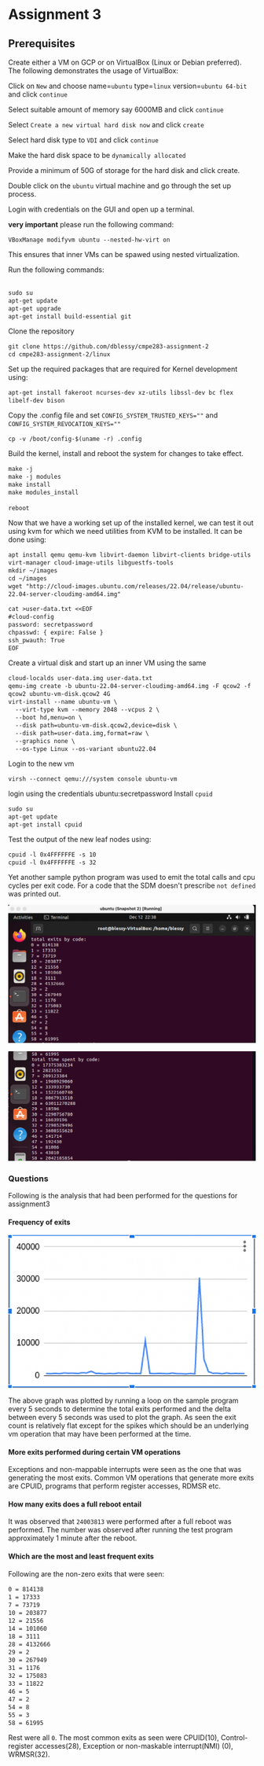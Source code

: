 # Assignment 3

## Prerequisites 

Create either a VM on GCP or on VirtualBox (Linux or Debian preferred). The following demonstrates the usage of VirtualBox:

Click on `New` and choose  name=`ubuntu` type=`linux` version=`ubuntu 64-bit` and click `continue`

Select suitable amount of memory say 6000MB and click `continue`

Select `Create a new virtual hard disk now` and click `create`

Select hard disk type to `VDI` and click `continue`

Make the hard disk space to be `dynamically allocated`

Provide a minimum of 50G of storage for the hard disk and click create. 

Double click on the `ubuntu` virtual machine and go through the set up process.

Login with credentials on the GUI and open up a terminal.

**very important** please run the following command:

```shell
VBoxManage modifyvm ubuntu --nested-hw-virt on 
```

This ensures that inner VMs can be spawed using nested virtualization.

Run the following commands:

```shell

sudo su
apt-get update
apt-get upgrade
apt-get install build-essential git
```

Clone the repository

```shell
git clone https://github.com/dblessy/cmpe283-assignment-2
cd cmpe283-assignment-2/linux
```

Set up the required packages that are required for Kernel development using:

```shell
apt-get install fakeroot ncurses-dev xz-utils libssl-dev bc flex libelf-dev bison
```

Copy the .config file and set `CONFIG_SYSTEM_TRUSTED_KEYS=""` and `CONFIG_SYSTEM_REVOCATION_KEYS=""`
```shell
cp -v /boot/config-$(uname -r) .config
```

Build the kernel, install and reboot the system for changes to take effect. 

```shell
make -j
make -j modules
make install
make modules_install

reboot
```

Now that we have a working set up of the installed kernel, we can test it out using kvm for which we need 
utilities from KVM to be installed. It can be done using:

```shell
apt install qemu qemu-kvm libvirt-daemon libvirt-clients bridge-utils virt-manager cloud-image-utils libguestfs-tools
mkdir ~/images
cd ~/images
wget "http://cloud-images.ubuntu.com/releases/22.04/release/ubuntu-22.04-server-cloudimg-amd64.img"
```

```shell
cat >user-data.txt <<EOF
#cloud-config
password: secretpassword
chpasswd: { expire: False }
ssh_pwauth: True
EOF
```

Create a virtual disk and start up an inner VM using the same
```shell
cloud-localds user-data.img user-data.txt
qemu-img create -b ubuntu-22.04-server-cloudimg-amd64.img -F qcow2 -f qcow2 ubuntu-vm-disk.qcow2 4G
virt-install --name ubuntu-vm \
  --virt-type kvm --memory 2048 --vcpus 2 \
  --boot hd,menu=on \
  --disk path=ubuntu-vm-disk.qcow2,device=disk \
  --disk path=user-data.img,format=raw \
  --graphics none \
  --os-type Linux --os-variant ubuntu22.04
```

Login to the new vm
```shell
virsh --connect qemu:///system console ubuntu-vm
```

login using the credentials ubuntu:secretpassword
Install `cpuid`

```shell
sudo su
apt-get update
apt-get install cpuid
```

Test the output of the new leaf nodes using:

```shell
cpuid -l 0x4FFFFFFE -s 10
cpuid -l 0x4FFFFFFE -s 32
```

Yet another sample python program was used to emit the total calls and cpu cycles per exit code. For a code that the SDM doesn't prescribe `not defined` was printed out.

![](./leaf3.png)

![](./leaf4.png)

### Questions
Following is the analysis that had been performed for the questions for assignment3

#### Frequency of exits
![](./exit_count.png)

The above graph was plotted by running a loop on the sample program every 5 seconds to determine the total exits performed and the delta between every 5 seconds was used to plot the graph. As seen the exit count is relatively flat except for the spikes which should be an underlying vm operation that may have been performed at the time.

#### More exits performed during certain VM operations
Exceptions and non-mappable interrupts were seen as the one that was generating the most exits. Common VM operations that generate more exits are CPUID, programs that perform register accesses, RDMSR etc. 

#### How many exits does a full reboot entail
It was observed that `24003813` were performed after a full reboot was performed. The number was observed after running the test program approximately 1 minute after the reboot.

#### Which are the most and least frequent exits
Following are the non-zero exits that were seen:

```shell
0 = 814138
1 = 17333
7 = 73719
10 = 203877
12 = 21556
14 = 101060
18 = 3111
28 = 4132666
29 = 2
30 = 267949
31 = 1176
32 = 175083
33 = 11822
46 = 5
47 = 2
54 = 8
55 = 3
58 = 61995
```
Rest were all `0`. The most common exits as seen were CPUID(10), Control-register accesses(28), Exception or non-maskable interrupt(NMI) (0), WRMSR(32).
